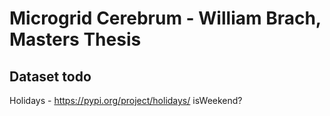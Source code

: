 # Microgrid Cerebrum - William Brach, Masters Thesis


## Dataset todo

Holidays - https://pypi.org/project/holidays/
isWeekend? 

